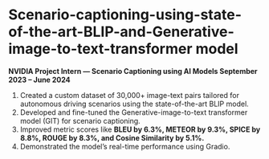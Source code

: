 # Scenario-captioning-using-state-of-the-art-BLIP-and-Generative-image-to-text-transformer model

**NVIDIA Project Intern — Scenario Captioning using AI Models September 2023 – June 2024**
1. Created a custom dataset of 30,000+ image-text pairs tailored for autonomous driving scenarios using
the state-of-the-art BLIP model.
2. Developed and fine-tuned the Generative-image-to-text transformer model (GIT) for scenario captioning.
3. Improved metric scores like **BLEU by 6.3%, METEOR by 9.3%, SPICE by 8.8%, ROUGE by 8.3%,
and Cosine Similarity by 5.1%.**
4. Demonstrated the model’s real-time performance using Gradio.
